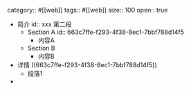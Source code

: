 category:: #[[web]]
tags:: #[[web]]
size:: 100
open:: true

- 简介
  id:: xxx
  第二段
	- Section A
	  id:: 663c7ffe-f293-4f38-8ec1-7bbf788d14f5
		- 内容A
	- Section B
		- 内容B
- 详情 ((663c7ffe-f293-4f38-8ec1-7bbf788d14f5))
	- 段落1
-
